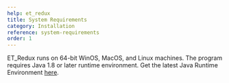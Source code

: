 ```yaml
---
help: et_redux
title: System Requirements
category: Installation
reference: system-requirements
order: 1
---
```


ET_Redux runs on 64-bit WinOS, MacOS, and Linux machines. The program requires Java 1.8 or later runtime environment. Get the latest Java Runtime Environment [here](http://www.oracle.com/technetwork/java/javase/downloads/index.html).

